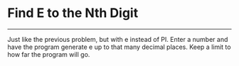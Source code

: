 # Find E to the Nth Digit
---
Just like the previous problem, but with e instead of PI. Enter a number and have the program generate e up to that many decimal places. Keep a limit to how far the program will go.
